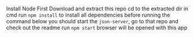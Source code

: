 Install Node First
Download and extract this repo
cd to the extracted dir in cmd
run ```npm install``` to install all dependencies
before running the command below you should start the ```json-server```, go to that repo and check out the readme
run ```npm start``` 
browser will be opened with this app
